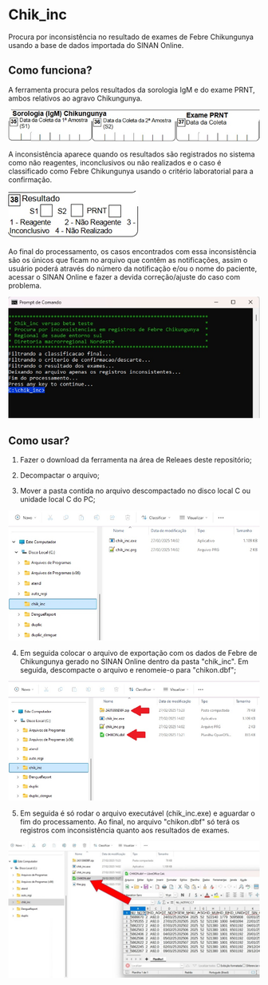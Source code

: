 # Chik_inc
Procura por inconsistência no resultado de exames de Febre Chikungunya usando a base de dados importada do SINAN Online.

## Como funciona?  

A ferramenta procura pelos resultados da sorologia IgM e do exame PRNT, ambos relativos ao agravo Chikungunya.

![x](/ficha_pic1.jpg)  

A inconsistência aparece quando os resultados são registrados no sistema como não reagentes, inconclusivos ou não realizados e o caso é classificado como Febre Chikungunya usando o critério laboratorial para a confirmação.

![x](/ficha_pic2.jpg)  

Ao final do processamento, os casos encontrados com essa inconsistência são os únicos que ficam no arquivo que contêm as notificações, assim o usuário poderá através do número da notificação e/ou o nome do paciente, acessar o SINAN Online e fazer a devida correção/ajuste do caso com problema.

![x](/ficha_pic3.jpg)  
  
## Como usar?  

1. Fazer o download da ferramenta na área de Releaes deste repositório;  

2. Decompactar o arquivo;  

3. Mover a pasta contida no arquivo descompactado no disco local C ou unidade local C do PC;  

![x](/chik_inc_pic100.jpg)  

4. Em seguida colocar o arquivo de exportação com os dados de Febre de Chikungunya gerado no SINAN Online dentro da pasta "chik_inc". Em seguida, descompacte o arquivo e renomeie-o para "chikon.dbf";  

![x](/files.jpg)  

5. Em seguida é só rodar o arquivo executável (chik_inc.exe) e aguardar o fim do processamento. Ao final, no arquivo "chikon.dbf" só terá os registros com inconsistência quanto aos resultados de exames.  

![x](/chik_inc_102.jpg)  


